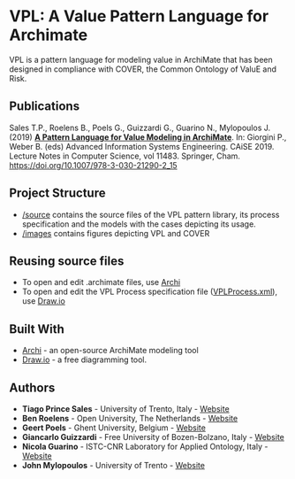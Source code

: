 # VPL: A Value Pattern Language for Archimate

VPL is a pattern language for modeling value in ArchiMate that has been designed in compliance with COVER, the Common Ontology of ValuE and Risk.

## Publications

Sales T.P., Roelens B., Poels G., Guizzardi G., Guarino N., Mylopoulos J. (2019) **[A Pattern Language for Value Modeling in ArchiMate](https://www.researchgate.net/profile/Tiago_Prince_Sales/publication/332112770_A_Pattern_Language_for_Value_Modeling_in_ArchiMate/links/5cf38baf4585153c3dab986d/A-Pattern-Language-for-Value-Modeling-in-ArchiMate.pdf)**. In: Giorgini P., Weber B. (eds) Advanced Information Systems Engineering. CAiSE 2019. Lecture Notes in Computer Science, vol 11483. Springer, Cham. https://doi.org/10.1007/978-3-030-21290-2_15

## Project Structure

* [/source](/source) contains the source files of the VPL pattern library, its process specification and the models with the cases depicting its usage.
* [/images](/images) contains figures depicting VPL and COVER

## Reusing source files

* To open and edit .archimate files, use [Archi](https://www.archimatetool.com/)
* To open and edit the VPL Process specification file ([VPLProcess.xml](/source/VPLProcess.xml)), use [Draw.io](https://www.draw.io/)

## Built With

* [Archi](https://www.archimatetool.com/) - an open-source ArchiMate modeling tool
* [Draw.io](https://www.draw.io/) - a free diagramming tool.


## Authors

* **Tiago Prince Sales** - University of Trento, Italy - [Website](https://www.researchgate.net/profile/Tiago_Prince_Sales)
* **Ben Roelens** - Open University, The Netherlands - [Website](http://www.mis.ugent.be/members/name/ben-roelens/)
* **Geert Poels** - Ghent University, Belgium - [Website](http://www.mis.ugent.be/members/name/geert-poels/)
* **Giancarlo Guizzardi** - Free University of Bozen-Bolzano, Italy - [Website](http://www.inf.ufes.br/~gguizzardi)
* **Nicola Guarino** - ISTC-CNR Laboratory for Applied Ontology, Italy - [Website](https://www.istc.cnr.it/it/people/nicola-guarino)
* **John Mylopoulos** - University of Trento - [Website](http://www.site.uottawa.ca/DLite/lec_2005.html)
